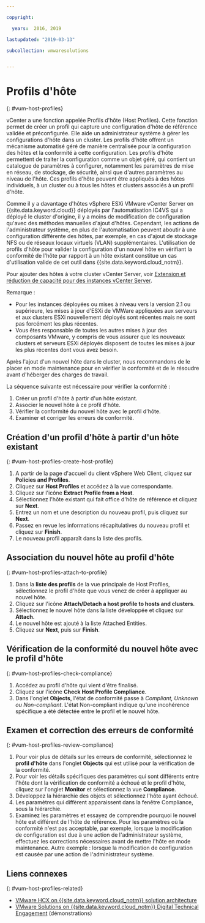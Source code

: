 ```yaml
---

copyright:

  years:  2016, 2019

lastupdated: "2019-03-13"

subcollection: vmwaresolutions


---
```


#	Profils d'hôte
{: #vum-host-profiles}

vCenter a une fonction appelée Profils d'hôte (Host Profiles). Cette fonction permet de créer un profil qui capture une configuration d'hôte de référence validée et préconfigurée. Elle aide un administrateur système à gérer les configurations d'hôte dans un cluster. Les profils d'hôte offrent un mécanisme automatisé géré de manière centralisée pour la configuration des hôtes et la conformité à cette configuration. Les profils d'hôte permettent de traiter la configuration comme un objet géré, qui contient un catalogue de paramètres à configurer, notamment les paramètres de mise en réseau, de stockage, de sécurité, ainsi que d'autres paramètres au niveau de l'hôte. Ces profils d'hôte peuvent être appliqués à des hôtes individuels, à un cluster ou à tous les hôtes et clusters associés à un profil d'hôte.

Comme il y a davantage d'hôtes vSphere ESXi VMware vCenter Server on {{site.data.keyword.cloud}} déployés par l'automatisation IC4VS qui a déployé le cluster d'origine, il y a moins de modification de configuration qu'avec des méthodes manuelles d'ajout d'hôtes. Cependant, les actions de l'administrateur système, en plus de l'automatisation peuvent aboutir à une configuration différente des hôtes, par exemple, en cas d'ajout de stockage NFS ou de réseaux locaux virtuels (VLAN) supplémentaires. L'utilisation de profils d'hôte pour valider la configuration d'un nouvel hôte en vérifiant la conformité de l'hôte par rapport à un hôte existant constitue un cas d'utilisation valide de cet outil dans {{site.data.keyword.cloud_notm}}.

Pour ajouter des hôtes à votre cluster vCenter Server, voir [Extension et réduction de capacité pour des instances vCenter Server](/docs/services/vmwaresolutions/vcenter?topic=vmware-solutions-vc_addingremovingservers).

Remarque :
*	Pour les instances déployées ou mises à niveau vers la version 2.1 ou supérieure, les mises à jour d'ESXi de VMWare appliquées aux serveurs et aux clusters ESXi nouvellement déployés sont récentes mais ne sont pas forcément les plus récentes.
*	Vous êtes responsable de toutes les autres mises à jour des composants VMware, y compris de vous assurer que les nouveaux clusters et serveurs ESXi déployés disposent de toutes les mises à jour les plus récentes dont vous avez besoin.

Après l'ajout d'un nouvel hôte dans le cluster, nous recommandons de le placer en mode maintenance pour en vérifier la conformité et de le résoudre avant d'héberger des charges de travail.

La séquence suivante est nécessaire pour vérifier la conformité :
1.	Créer un profil d'hôte à partir d'un hôte existant.
2.	Associer le nouvel hôte à ce profil d'hôte.
3.	Vérifier la conformité du nouvel hôte avec le profil d'hôte.
4.	Examiner et corriger les erreurs de conformité.

##	Création d'un profil d'hôte à partir d'un hôte existant
{: #vum-host-profiles-create-host-profile}

1.	A partir de la page d'accueil du client vSphere Web Client, cliquez sur **Policies and Profiles**.
2.	Cliquez sur **Host Profiles** et accédez à la vue correspondante.
3.	Cliquez sur l'icône **Extract Profile from a Host**.
4.	Sélectionnez l'hôte existant qui fait office d'hôte de référence et cliquez sur **Next**.
5.	Entrez un nom et une description du nouveau profil, puis cliquez sur **Next**.
6.	Passez en revue les informations récapitulatives du nouveau profil et cliquez sur **Finish**.
7.	Le nouveau profil apparaît dans la liste des profils.

##	Association du nouvel hôte au profil d'hôte
{: #vum-host-profiles-attach-to-profile}

1.	Dans la **liste des profils** de la vue principale de Host Profiles, sélectionnez le profil d'hôte que vous venez de créer à appliquer au nouvel hôte.
2.	Cliquez sur l'icône **Attach/Detach a host profile to hosts and clusters**.
3.	Sélectionnez le nouvel hôte dans la liste développée et cliquez sur **Attach**.
4.	Le nouvel hôte est ajouté à la liste Attached Entities.
5.	Cliquez sur **Next**, puis sur **Finish**.

##	Vérification de la conformité du nouvel hôte avec le profil d'hôte
{: #vum-host-profiles-check-compliance}

1.	Accédez au profil d'hôte qui vient d'être finalisé.
2.	Cliquez sur l'icône **Check Host Profile Compliance**.
3.	Dans l'onglet **Objects**, l'état de conformité passe à _Compliant, Unknown ou Non-compliant_. L'état Non-compliant indique qu'une incohérence spécifique a été détectée entre le profil et le nouvel hôte.

##	Examen et correction des erreurs de conformité
{: #vum-host-profiles-review-compliance}

1. Pour voir plus de détails sur les erreurs de conformité, sélectionnez le **profil d'hôte** dans l'onglet **Objects** qui est utilisé pour la vérification de la conformité.
2. Pour voir les détails spécifiques des paramètres qui sont différents entre l'hôte dont la vérification de conformité a échoué et le profil d'hôte, cliquez sur l'onglet **Monitor** et sélectionnez la vue **Compliance**.
3. Développez la hiérarchie des objets et sélectionnez l'hôte ayant échoué.
4. Les paramètres qui diffèrent apparaissent dans la fenêtre Compliance, sous la hiérarchie.
5. Examinez les paramètres et essayez de comprendre pourquoi le nouvel hôte est différent de l'hôte de référence. Pour les paramètres où la conformité n'est pas acceptable, par exemple, lorsque la modification de configuration est due à une action de l'administrateur système, effectuez les corrections nécessaires avant de mettre l'hôte en mode maintenance. Autre exemple : lorsque la modification de configuration est causée par une action de l'administrateur système.

## Liens connexes
{: #vum-host-profiles-related}

* [VMware HCX on {{site.data.keyword.cloud_notm}} solution architecture](/docs/services/vmwaresolutions/services?topic=vmware-solutions-hcx-archi-intro#hcx-archi-intro)
* [VMware Solutions on {{site.data.keyword.cloud_notm}} Digital Technical Engagement](https://ibm-dte.mybluemix.net/ibm-vmware) (démonstrations)
